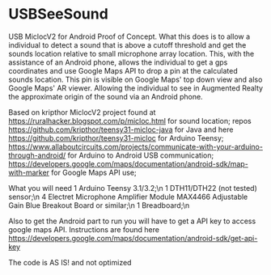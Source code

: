# USBSeeSound
USB MiclocV2 for Android Proof of Concept. What this does is to allow a individual to detect a sound that is above a cutoff threshold and get the sounds
location relative to small microphone array location. This, with the assistance of an Android phone, allows the individual to get a gps coordinates and use Google Maps
API to drop a pin at the calculated sounds location. This pin is visible on Google Maps' top down view and also Google Maps' AR viewer. Allowing the individual to see in Augmented Realty the approximate origin of the sound via an Android phone. 

Based on kripthor MiclocV2 project found at https://ruralhacker.blogspot.com/p/micloc.html for sound location;
repos https://github.com/kripthor/teensy31-micloc-java for Java and here https://github.com/kripthor/teensy31-micloc for Arduino Teensy;
https://www.allaboutcircuits.com/projects/communicate-with-your-arduino-through-android/ for Arduino to Android USB communication;
https://developers.google.com/maps/documentation/android-sdk/map-with-marker for Google Maps API use;



What you will need
1 Arduino Teensy 3.1/3.2;\n
1 DTH11/DTH22 (not tested) sensor;\n
4 Electret Microphone Amplifier Module MAX4466 Adjustable Gain Blue Breakout Board or similar;\n
1 Breadboard;\n

Also to get the Android part to run you will have to get a API key to access google maps API. Instructions are found here  
https://developers.google.com/maps/documentation/android-sdk/get-api-key

The code is AS IS! and not optimized
